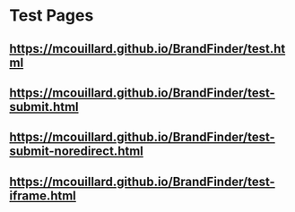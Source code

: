 # Test Pages

## https://mcouillard.github.io/BrandFinder/test.html
## https://mcouillard.github.io/BrandFinder/test-submit.html
## https://mcouillard.github.io/BrandFinder/test-submit-noredirect.html
## https://mcouillard.github.io/BrandFinder/test-iframe.html
